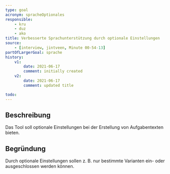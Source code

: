 ```yaml
---
type: goal
acronym: spracheOptionales
responsible: 
    - kru
    - duz
    - ako
title: Verbesserte Sprachunterstützung durch optionale Einstellungen
source:
    - [interview, jintveen, Minute 00-54-13]
partOfLargerGoal: sprache
history:
    v1:
        date: 2021-06-17
        comment: initially created
    v2:
        date: 2021-06-17
        comment: updated title

todo: 
---
```


## Beschreibung

Das Tool soll optionale Einstellungen bei der Erstellung von Aufgabentexten bieten.

## Begründung

Durch optionale Einstellungen sollen z. B. nur bestimmte Varianten ein- oder ausgeschlossen werden können. 
